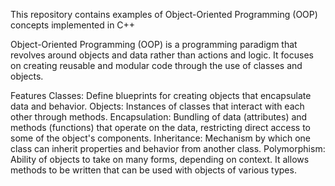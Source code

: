 This repository contains examples of Object-Oriented Programming (OOP) concepts implemented in C++

Object-Oriented Programming (OOP) is a programming paradigm that revolves around objects and data rather than actions and logic. It focuses on creating reusable and modular code through the use of classes and objects.

Features
Classes: Define blueprints for creating objects that encapsulate data and behavior.
Objects: Instances of classes that interact with each other through methods.
Encapsulation: Bundling of data (attributes) and methods (functions) that operate on the data, restricting direct access to some of the object's components.
Inheritance: Mechanism by which one class can inherit properties and behavior from another class.
Polymorphism: Ability of objects to take on many forms, depending on context. It allows methods to be written that can be used with objects of various types.
